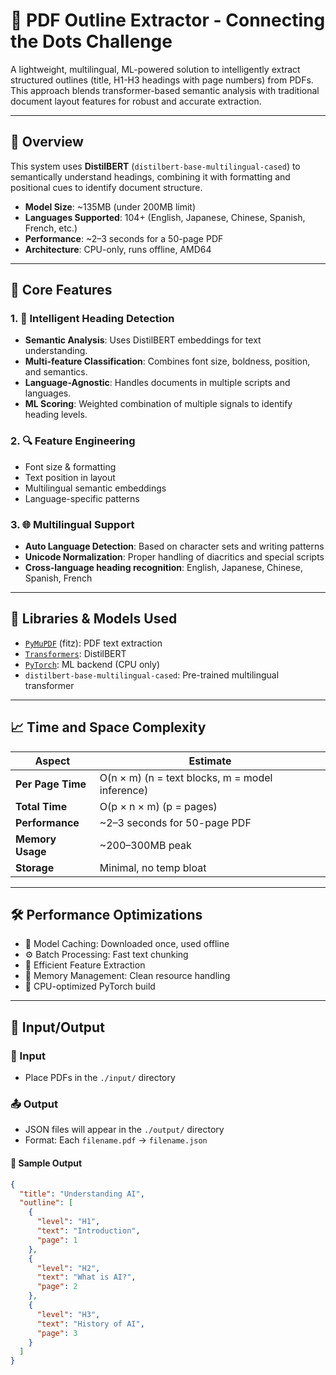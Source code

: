 # 📘 PDF Outline Extractor - Connecting the Dots Challenge

A lightweight, multilingual, ML-powered solution to intelligently extract structured outlines (title, H1-H3 headings with page numbers) from PDFs. This approach blends transformer-based semantic analysis with traditional document layout features for robust and accurate extraction.

---

## 🚀 Overview

This system uses **DistilBERT** (`distilbert-base-multilingual-cased`) to semantically understand headings, combining it with formatting and positional cues to identify document structure.

- **Model Size**: ~135MB (under 200MB limit)
- **Languages Supported**: 104+ (English, Japanese, Chinese, Spanish, French, etc.)
- **Performance**: ~2–3 seconds for a 50-page PDF
- **Architecture**: CPU-only, runs offline, AMD64

---

## 🧠 Core Features

### 1. 🧩 Intelligent Heading Detection

- **Semantic Analysis**: Uses DistilBERT embeddings for text understanding.
- **Multi-feature Classification**: Combines font size, boldness, position, and semantics.
- **Language-Agnostic**: Handles documents in multiple scripts and languages.
- **ML Scoring**: Weighted combination of multiple signals to identify heading levels.

### 2. 🔍 Feature Engineering

- Font size & formatting
- Text position in layout
- Multilingual semantic embeddings
- Language-specific patterns

### 3. 🌐 Multilingual Support

- **Auto Language Detection**: Based on character sets and writing patterns
- **Unicode Normalization**: Proper handling of diacritics and special scripts
- **Cross-language heading recognition**: English, Japanese, Chinese, Spanish, French

---

## 🧰 Libraries & Models Used

- [`PyMuPDF`](https://pymupdf.readthedocs.io/) (fitz): PDF text extraction
- [`Transformers`](https://huggingface.co/docs/transformers): DistilBERT
- [`PyTorch`](https://pytorch.org/): ML backend (CPU only)
- `distilbert-base-multilingual-cased`: Pre-trained multilingual transformer

---

## 📈 Time and Space Complexity

| Aspect             | Estimate                          |
|--------------------|-----------------------------------|
| **Per Page Time**  | O(n × m) (n = text blocks, m = model inference) |
| **Total Time**     | O(p × n × m) (p = pages) |
| **Performance**    | ~2–3 seconds for 50-page PDF |
| **Memory Usage**   | ~200–300MB peak |
| **Storage**        | Minimal, no temp bloat |

---

## 🛠️ Performance Optimizations

- 🧠 Model Caching: Downloaded once, used offline
- ⚙️ Batch Processing: Fast text chunking
- 🧮 Efficient Feature Extraction
- 🧼 Memory Management: Clean resource handling
- 🧵 CPU-optimized PyTorch build

---

## 🧪 Input/Output

### 📂 Input

- Place PDFs in the `./input/` directory

### 📤 Output

- JSON files will appear in the `./output/` directory
- Format: Each `filename.pdf` → `filename.json`

#### 📝 Sample Output

```json
{
  "title": "Understanding AI",
  "outline": [
    {
      "level": "H1",
      "text": "Introduction",
      "page": 1
    },
    {
      "level": "H2",
      "text": "What is AI?",
      "page": 2
    },
    {
      "level": "H3",
      "text": "History of AI",
      "page": 3
    }
  ]
}
